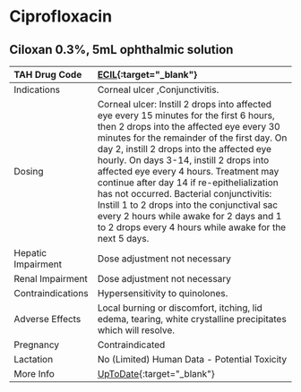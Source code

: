 # Ciprofloxacin

## Ciloxan 0.3%, 5mL ophthalmic solution

| TAH Drug Code      | [ECIL](https://www.tahsda.org.tw/drugs/hissearch.php?drug_code=ECIL){:target="_blank"}                                                                                                                                                                                                                                                                                                                                                                                                                                                                              |
|:-------------------|:--------------------------------------------------------------------------------------------------------------------------------------------------------------------------------------------------------------------------------------------------------------------------------------------------------------------------------------------------------------------------------------------------------------------------------------------------------------------------------------------------------------------------------------------------------------------|
| Indications        | Corneal ulcer ,Conjunctivitis.                                                                                                                                                                                                                                                                                                                                                                                                                                                                                                                                      |
| Dosing             | Corneal ulcer: Instill 2 drops into affected eye every 15 minutes for the first 6 hours, then 2 drops into the affected eye every 30 minutes for the remainder of the first day. On day 2, instill 2 drops into the affected eye hourly. On days 3-14, instill 2 drops into affected eye every 4 hours. Treatment may continue after day 14 if re-epithelialization has not occurred. Bacterial conjunctivitis: Instill 1 to 2 drops into the conjunctival sac every 2 hours while awake for 2 days and 1 to 2 drops every 4 hours while awake for the next 5 days. |
| Hepatic Impairment | Dose adjustment not necessary                                                                                                                                                                                                                                                                                                                                                                                                                                                                                                                                       |
| Renal Impairment   | Dose adjustment not necessary                                                                                                                                                                                                                                                                                                                                                                                                                                                                                                                                       |
| Contraindications  | Hypersensitivity to quinolones.                                                                                                                                                                                                                                                                                                                                                                                                                                                                                                                                     |
| Adverse Effects    | Local burning or discomfort, itching, lid edema, tearing, white crystalline precipitates which will resolve.                                                                                                                                                                                                                                                                                                                                                                                                                                                        |
| Pregnancy          | Contraindicated                                                                                                                                                                                                                                                                                                                                                                                                                                                                                                                                                     |
| Lactation          | No (Limited) Human Data - Potential Toxicity                                                                                                                                                                                                                                                                                                                                                                                                                                                                                                                        |
| More Info          | [UpToDate](https://www.uptodate.com/contents/ciprofloxacin-drug-information){:target="_blank"}                                                                                                                                                                                                                                                                                                                                                                                                                                                                      |

